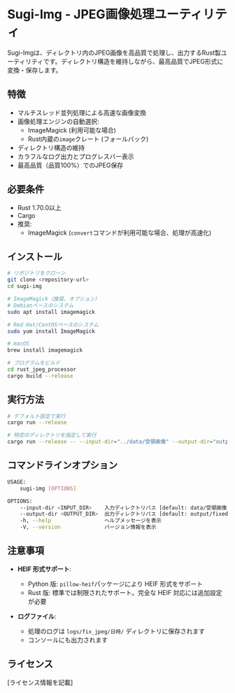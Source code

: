 # Sugi-Img - JPEG画像処理ユーティリティ

Sugi-Imgは、ディレクトリ内のJPEG画像を高品質で処理し、出力するRust製ユーティリティです。ディレクトリ構造を維持しながら、最高品質でJPEG形式に変換・保存します。

## 特徴

- マルチスレッド並列処理による高速な画像変換
- 画像処理エンジンの自動選択:
  - ImageMagick (利用可能な場合)
  - Rust内蔵の`image`クレート (フォールバック)
- ディレクトリ構造の維持
- カラフルなログ出力とプログレスバー表示
- 最高品質（品質100%）でのJPEG保存

## 必要条件

- Rust 1.70.0以上
- Cargo
- 推奨:
  - ImageMagick (`convert`コマンドが利用可能な場合、処理が高速化)

## インストール

```bash
# リポジトリをクローン
git clone <repository-url>
cd sugi-img

# ImageMagick（推奨、オプション）
# Debianベースのシステム
sudo apt install imagemagick

# Red Hat/CentOSベースのシステム
sudo yum install ImageMagick

# macOS
brew install imagemagick

# プログラムをビルド
cd rust_jpeg_processor
cargo build --release
```

## 実行方法

```bash
# デフォルト設定で実行
cargo run --release

# 特定のディレクトリを指定して実行
cargo run --release -- --input-dir="../data/受領画像" --output-dir="output/fixed_jpeg"
```

## コマンドラインオプション

```sh
USAGE:
    sugi-img [OPTIONS]

OPTIONS:
    --input-dir <INPUT_DIR>    入力ディレクトリパス [default: data/受領画像]
    --output-dir <OUTPUT_DIR>  出力ディレクトリパス [default: output/fixed_jpeg]
    -h, --help                 ヘルプメッセージを表示
    -V, --version              バージョン情報を表示
```

## 注意事項

- **HEIF 形式サポート**:

  - Python 版: `pillow-heif`パッケージにより HEIF 形式をサポート
  - Rust 版: 標準では制限されたサポート。完全な HEIF 対応には追加設定が必要

- **ログファイル**:
  - 処理のログは `logs/fix_jpeg/日時/` ディレクトリに保存されます
  - コンソールにも出力されます

## ライセンス

[ライセンス情報を記載]
